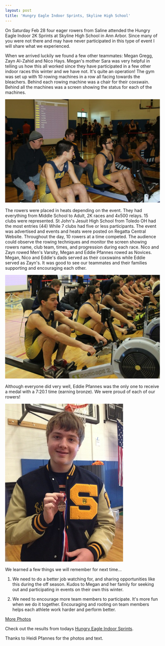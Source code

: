 ```yaml
---
layout: post  
title: 'Hungry Eagle Indoor Sprints, Skyline High School'
---
```

On Saturday Feb 28 four eager rowers from Saline attended the Hungry Eagle Indoor 2K Sprints at Skyline High School in Ann Arbor.  Since many of you were not there and may have never participated in this type of event I will share what we experienced.

When we arrived luckily we found a few other teammates:  Megan Gregg, Zayn Al-Zahid and Nico Hays. Megan's mother Sara was very helpful in telling us how this all worked since they have participated in a few other indoor races this winter and we have not.  It's quite an operation!  The gym was set up with 10 rowing machines in a row all facing towards the bleachers.  Behind each rowing machine was a chair for their coxswain.  Behind all the machines was a screen showing the status for each of the machines.

![2015-02-28-hungry-eagles-2.jpg](/assets/images/2015-02-28-hungry-eagles-2.jpg)

The rowers were placed in heats depending on the event.  They had everything from Middle School to Adult, 2K races and 4x500 relays.  15 clubs were represented.  St John's Jesuit High School from Toledo OH had the most entries (44) While 7 clubs had five or less participants.  The event was advertised and events and heats were posted on Regatta Central Website.  Throughout the day, 10 rowers at a time competed.  The audience could observe the rowing techniques and monitor the screen showing rowers name, club team, times, and progression during each race.  Nico and Zayn rowed Men's Varsity, Megan and Eddie Pfannes rowed as Novices.  Megan, Nico and Eddie's dads served as their coxswains while Eddie served as Zayn's.  It was good to see our teammates and their families supporting and encouraging each other.

![2015-02-28-hungry-eagles-3.jpg](/assets/images/2015-02-28-hungry-eagles-3.jpg) 

Although everyone did very well, Eddie Pfannes was the only one to receive a medal with a 7:20.1 time (earning bronze).  We were proud of each of our rowers! 

![2015-02-28-hungry-eagles-1.jpg](/assets/images/2015-02-28-hungry-eagles-1.jpg)

We learned a few things we will remember for next time&hellip;

  1. We need to do a better job watching for, and sharing opportunities like this during the off season.  Kudos to Megan and her family for seeking out and participating in events on their own this winter.

  2. We need to encourage more team members to participate.  It's more fun when we do it together.  Encouraging and rooting on team members helps each athlete work harder and perform better.

<a class="pure-button" href="https://www.dropbox.com/sh/s718g90typa2nlz/AAAnjpNxq1JKLe6y6xCLagema?dl=0" target="_blank"> More Photos </a>

Check out the results from todays [Hungry Eagle Indoor Sprints](https://www.regattacentral.com/regatta/entries/index.jsp?job_id=3955&org_id=0).

Thanks to Heidi Pfannes for the photos and text.